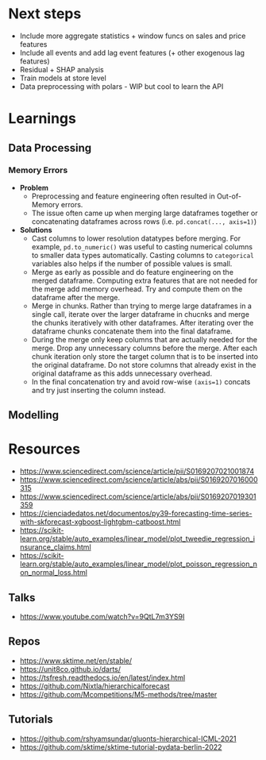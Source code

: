 # Next steps
- Include more aggregate statistics + window funcs on sales and price features
- Include all events and add lag event features (+ other exogenous lag features)
- Residual + SHAP analysis
- Train models at store level
- Data preprocessing with polars - WIP but cool to learn the API

# Learnings
## Data Processing
### Memory Errors
- **Problem**
    - Preprocessing and feature engineering often resulted in Out-of-Memory errors.
    - The issue often came up when merging large dataframes together or concatenating dataframes across rows (i.e. `pd.concat(..., axis=1)`)
- **Solutions**
    - Cast columns to lower resolution datatypes before merging. For example, `pd.to_numeric()` was useful to casting numerical columns to smaller data types automatically. Casting columns to `categorical` variables also helps if the number of possible values is small.
    - Merge as early as possible and do feature engineering on the merged dataframe. Computing extra features that are not needed for the merge add memory overhead. Try and compute them on the dataframe after the merge.
    - Merge in chunks. Rather than trying to merge large dataframes in a single call, iterate over the larger dataframe in chucnks and merge the chunks iteratively with other dataframes. After iterating over the dataframe chunks concatenate them into the final dataframe.
    - During the merge only keep columns that are actually needed for the merge. Drop any unnecessary columns before the merge. After each chunk iteration only store the target column that is to be inserted into the original dataframe. Do not store columns that already exist in the original dataframe as this adds unnecessary overhead.
    - In the final concatenation try and avoid row-wise `(axis=1)` concats and try just inserting the column instead.

## Modelling

# Resources
- https://www.sciencedirect.com/science/article/pii/S0169207021001874
- https://www.sciencedirect.com/science/article/abs/pii/S0169207016000315
- https://www.sciencedirect.com/science/article/abs/pii/S0169207019301359
- https://cienciadedatos.net/documentos/py39-forecasting-time-series-with-skforecast-xgboost-lightgbm-catboost.html
- https://scikit-learn.org/stable/auto_examples/linear_model/plot_tweedie_regression_insurance_claims.html
- https://scikit-learn.org/stable/auto_examples/linear_model/plot_poisson_regression_non_normal_loss.html

## Talks
- https://www.youtube.com/watch?v=9QtL7m3YS9I

## Repos
- https://www.sktime.net/en/stable/
- https://unit8co.github.io/darts/
- https://tsfresh.readthedocs.io/en/latest/index.html
- https://github.com/Nixtla/hierarchicalforecast
- https://github.com/Mcompetitions/M5-methods/tree/master

## Tutorials
- https://github.com/rshyamsundar/gluonts-hierarchical-ICML-2021
- https://github.com/sktime/sktime-tutorial-pydata-berlin-2022